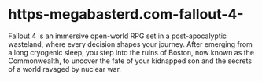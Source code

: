 # https-megabasterd.com-fallout-4-
Fallout 4 is an immersive open-world RPG set in a post-apocalyptic wasteland, where every decision shapes your journey. After emerging from a long cryogenic sleep, you step into the ruins of Boston, now known as the Commonwealth, to uncover the fate of your kidnapped son and the secrets of a world ravaged by nuclear war.
